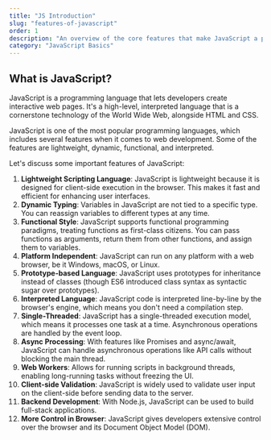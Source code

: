 ```yaml
---
title: "JS Introduction"
slug: "features-of-javascript"
order: 1
description: "An overview of the core features that make JavaScript a powerful and popular language for web development."
category: "JavaScript Basics"
---
```


## What is JavaScript?

JavaScript is a programming language that lets developers create interactive web pages. It's a high-level, interpreted language that is a cornerstone technology of the World Wide Web, alongside HTML and CSS.

JavaScript is one of the most popular programming languages, which includes several features when it comes to web development. Some of the features are lightweight, dynamic, functional, and interpreted.

Let's discuss some important features of JavaScript:

1.  **Lightweight Scripting Language**: JavaScript is lightweight because it is designed for client-side execution in the browser. This makes it fast and efficient for enhancing user interfaces.
2.  **Dynamic Typing**: Variables in JavaScript are not tied to a specific type. You can reassign variables to different types at any time.
3.  **Functional Style**: JavaScript supports functional programming paradigms, treating functions as first-class citizens. You can pass functions as arguments, return them from other functions, and assign them to variables.
4.  **Platform Independent**: JavaScript can run on any platform with a web browser, be it Windows, macOS, or Linux.
5.  **Prototype-based Language**: JavaScript uses prototypes for inheritance instead of classes (though ES6 introduced class syntax as syntactic sugar over prototypes).
6.  **Interpreted Language**: JavaScript code is interpreted line-by-line by the browser's engine, which means you don't need a compilation step.
7.  **Single-Threaded**: JavaScript has a single-threaded execution model, which means it processes one task at a time. Asynchronous operations are handled by the event loop.
8.  **Async Processing**: With features like Promises and async/await, JavaScript can handle asynchronous operations like API calls without blocking the main thread.
9.  **Web Workers**: Allows for running scripts in background threads, enabling long-running tasks without freezing the UI.
10. **Client-side Validation**: JavaScript is widely used to validate user input on the client-side before sending data to the server.
11. **Backend Development**: With Node.js, JavaScript can be used to build full-stack applications.
12. **More Control in Browser**: JavaScript gives developers extensive control over the browser and its Document Object Model (DOM).
